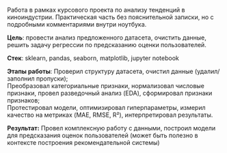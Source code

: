 Работа в рамках курсового проекта по анализу тенденций в киноиндустрии. Практическая часть без пояснительной записки, но с подробными комментариями внутри ноутбука.  

**Цель**: провести анализ предложенного датасета, очистить данные, решить задачу регрессии по предсказанию оценки пользователей.  

**Стек**: sklearn, pandas, seaborn, matplotlib, jupyter notebook

**Этапы работы**: Проверил структуру датасета, очистил данные (удалил/заполнил пропуски);  
Преобразовал категориальные признаки, нормализовал числовые признаки, провел разведочный анализ (EDA), сформировал признаки признаков;  
Протестировал модели, оптимизировал гиперпараметры, измерил качество на метриках (MAE, RMSE, R²), интерпретировал результаты.

**Результат:** Провел комплексную работу с данными, построил модели для предсказания оценок пользователей (может быть полезно в контексте построения рекомендательной системы)
